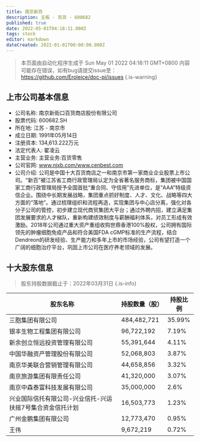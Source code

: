 ```yaml
---
title: 南京新百
description: 主板 - 百货 - 600682
published: true
date: 2022-05-01T04:18:11.000Z
tags: stock
editor: markdown
dateCreated: 2022-01-01T00:00:00.000Z
---
```


> 本页面由自动化程序生成于 Sun May 01 2022 04:18:11 GMT+0800
> 内容可能存在错误，如有bug请提交issue至：https://github.com/Eroleice/doc-pi/issues
{.is-warning}

## 上市公司基本信息
- 公司名称: 南京新街口百货商店股份有限公司
- 股票代码: 600682.SH
- 所在地: 江苏 - 南京市
- 成立日期: 1991年05月14日
- 注册资本: 134,613.222万元
- 法定代表人: 翟凌云
- 主营业务: 主营业务:百货零售
- 公司官网: www.njxb.com/www.cenbest.com
- 公司介绍: 公司是中国十大百货商店之一和南京市第一家商业企业股票上市公司。“新百”被江苏省工商行政管理局认定为全省著名服务商标，集团被中国国家工商行政管理局授予全国首批“重合同、守信用”先进单位，是“AAA”特级资信企业。围绕中长期发展战略，集团重点抓好制度、人才、文化、战略等四大方面的“落地”。通过梳理组织和流程再造，实现集团与中心店分离，强化对各分子公司的管控，初步建立现代商贸集团大平台；通过外聘内招，建立满足集团发展要求的人才梯队，重新构建绩效制度与薪酬福利体系，对员工形成有效激励。2018年公司通过重大资产重组收购世鼎香港100%股权，公司拥有国际领先的肿瘤细胞免疫产品和符合美国FDA cGMP标准的生产流程，结合Dendreon的研发经验、生产能力和多年上市的市场经验，公司有望打造一个广阔的细胞治疗平台，巩固上市公司在医疗养老领域的发展。


## 十大股东信息
> 股东持股数据截止于：2022年03月31日
{.is-info}

| 股东名称 | 持股数量（股） | 持股比例 |
| --- | --- | --- |
| 三胞集团有限公司 | 484,482,721 | 35.99% |
| 银丰生物工程集团有限公司 | 96,722,192 | 7.19% |
| 新余创立恒远投资管理有限公司 | 55,391,644 | 4.11% |
| 中国华融资产管理股份有限公司 | 52,068,803 | 3.87% |
| 南京华美联合营销管理有限公司 | 44,658,856 | 3.32% |
| 南京旅游集团有限责任公司 | 41,320,000 | 3.07% |
| 南京中森泰富科技发展有限公司 | 35,000,000 | 2.6% |
| 兴业国际信托有限公司-兴业信托-兴运扶摇7号集合资金信托计划 | 16,503,773 | 1.23% |
| 广州金鹏集团有限公司 | 12,773,470 | 0.95% |
| 王伟 | 9,672,219 | 0.72% |




